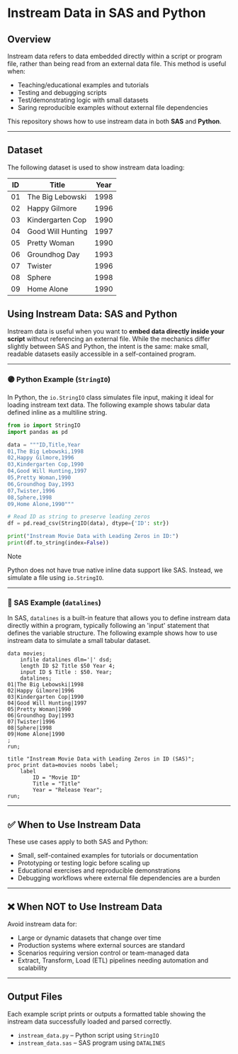 # Instream Data in SAS and Python

## Overview

Instream data refers to data embedded directly within a script or program file, rather than being read from an external data file. 
This method is useful when:

- Teaching/educational examples and tutorials
- Testing and debugging scripts
- Test/demonstrating logic with small datasets
- Saring reproducible examples without external file dependencies

This repository shows how to use instream data in both **SAS** and **Python**.

---

## Dataset

The following dataset is used to show instream data loading:

| ID | Title               | Year |
|----|---------------------|------|
| 01  | The Big Lebowski    | 1998 |
| 02  | Happy Gilmore       | 1996 |
| 03  | Kindergarten Cop    | 1990 |
| 04  | Good Will Hunting   | 1997 |
| 05  | Pretty Woman        | 1990 |
| 06  | Groundhog Day       | 1993 |
| 07  | Twister             | 1996 |
| 08  | Sphere              | 1998 |
| 09  | Home Alone          | 1990 |

## Using Instream Data: SAS and Python

Instream data is useful when you want to **embed data directly inside your script** without referencing an external file. While the mechanics differ slightly between SAS and Python, the intent is the same: make small, readable datasets easily accessible in a self-contained program.

---

### 🟣 Python Example (`StringIO`)

In Python, the `io.StringIO` class simulates file input, making it ideal for loading instream text data. The following example shows tabular data defined inline as a multiline string.

```python
from io import StringIO
import pandas as pd

data = """ID,Title,Year
01,The Big Lebowski,1998
02,Happy Gilmore,1996
03,Kindergarten Cop,1990
04,Good Will Hunting,1997
05,Pretty Woman,1990
06,Groundhog Day,1993
07,Twister,1996
08,Sphere,1998
09,Home Alone,1990"""

# Read ID as string to preserve leading zeros
df = pd.read_csv(StringIO(data), dtype={'ID': str})

print("Instream Movie Data with Leading Zeros in ID:")
print(df.to_string(index=False))
```

> [!NOTE]
> Python does not have true native inline data support like SAS. Instead, we simulate a file using `io.StringIO`.

---

### 🔵 SAS Example (`datalines`)

In SAS, `datalines` is a built-in feature that allows you to define instream data directly within a program, typically following an 'input' statement that defines the variable structure. The following example shows how to use instream data to simulate a small tabular dataset.

```sas
data movies;
    infile datalines dlm='|' dsd;
    length ID $2 Title $50 Year 4;
    input ID $ Title : $50. Year;
    datalines;
01|The Big Lebowski|1998
02|Happy Gilmore|1996
03|Kindergarten Cop|1990
04|Good Will Hunting|1997
05|Pretty Woman|1990
06|Groundhog Day|1993
07|Twister|1996
08|Sphere|1998
09|Home Alone|1990
;
run;

title "Instream Movie Data with Leading Zeros in ID (SAS)";
proc print data=movies noobs label;
    label 
        ID = "Movie ID"
        Title = "Title"
        Year = "Release Year";
run;
```
---

## ✅ When to Use Instream Data

These use cases apply to both SAS and Python:

- Small, self-contained examples for tutorials or documentation  
- Prototyping or testing logic before scaling up  
- Educational exercises and reproducible demonstrations  
- Debugging workflows where external file dependencies are a burden  

---

## ❌ When NOT to Use Instream Data

Avoid instream data for:

- Large or dynamic datasets that change over time  
- Production systems where external sources are standard  
- Scenarios requiring version control or team-managed data  
- Extract, Transform, Load (ETL) pipelines needing automation and scalability

---

## Output Files

Each example script prints or outputs a formatted table showing the instream data successfully loaded and parsed correctly.

- `instream_data.py` – Python script using `StringIO`
- `instream_data.sas` – SAS program using `DATALINES`
